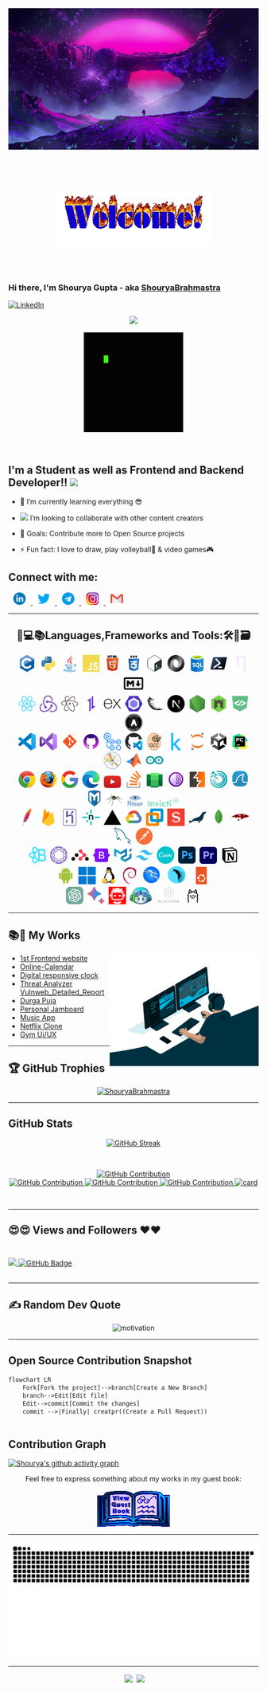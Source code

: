 <!---[![@shouryabrahmastra's Holopin board](https://holopin.me/shouryabrahmastra)](https://holopin.io/@shouryabrahmastra)--->
<img src="https://raw.githubusercontent.com/ShouryaBrahmastra/ShouryaBrahmastra/master/assets/firstbg.jpg" border-radius="10px" alt="wallpaper"/>

##  <div align="center"><img align="center" alt="GIF" src="./assets/welcome-fire.gif" style="padding: 50px" /></div>      
### Hi there, I'm Shourya Gupta   - aka [ShouryaBrahmastra](https://shourya-portfolio.netlify.app/) <br>
[![LinkedIn](https://img.shields.io/badge/LinkedIn-%230077B5.svg?logo=linkedin&logoColor=white)](https://www.linkedin.com/in/shourya-gupta-12911721b/)

<p align="center">
	<a href="https://github.com/DenverCoder1/readme-typing-svg"><img src="https://readme-typing-svg.demolab.com?font=Fira+Code&weight=700&pause=1000&color=5A34BE&center=true&vCenter=true&random=true&width=435&lines=Volleyball+Player;Web+Developer+;Network+security+analysis+;OS+installation+;Computing+Troubleshooter;Linux+lover;Ethical+Hacker;Artist"></a>
</p>
 <p align="center"><img  alt="GIF" src="./assets/code-coding.gif" width="200" border-radius="5px" /></p>
 <br>
	


## I'm a Student as well as Frontend and Backend Developer!! <img src="https://media.giphy.com/media/WUlplcMpOCEmTGBtBW/giphy.gif" width="30"> 

- 🌱 I’m currently learning everything 😎
	
- <img src="https://media.giphy.com/media/LnQjpWaON8nhr21vNW/giphy.gif" width="60"> I’m looking to collaborate with other content creators
	
- 🥅 Goals: Contribute more to Open Source projects
- ⚡ Fun fact: I love to draw, play volleyball🏐 & video games🎮
	

## Connect with me:
<p align="left">
	<a href="https://www.linkedin.com/in/shourya-gupta-12911721b/" target="_blank">
		<img src="https://raw.githubusercontent.com/ShouryaBrahmastra/ShouryaBrahmastra/master/assets/link.png" target="_blank" alt="LinkedIn" width="25px"  hspace="10" />
	</a>
	<a href="https://twitter.com/Shourya_Nishi" target="_blank">
		<img src="https://raw.githubusercontent.com/ShouryaBrahmastra/ShouryaBrahmastra/master/assets/Twitter.png" target="_blank" alt="Twitter" width="25px"  hspace="10" />
	</a>
	<a href="https://t.me/shouryabrahmastra" target="_blank">
		<img src="https://raw.githubusercontent.com/ShouryaBrahmastra/ShouryaBrahmastra/master/assets/tele.png" target="_blank" alt="Telegram" width="25px"  hspace="10" />
	</a>
	<a href="https://www.instagram.com/shouryagupta2002/" target="_blank">
		<img src="https://raw.githubusercontent.com/ShouryaBrahmastra/ShouryaBrahmastra/master/assets/1516920567instagram-png-logo-transparent-removebg-preview.png" target="_blank" alt="Instagram" width="25px"  hspace="10" />
	</a>
	<a href="mailto:gptshourya02@gmail.com" target="_blank">
		<img src="https://raw.githubusercontent.com/ShouryaBrahmastra/ShouryaBrahmastra/master/assets/mail.png" target="_blank" alt="Mail" width="25px"  hspace="10" />
	</a>
</p>

---
<div align="center"> <h2> 🔧💻📚Languages,Frameworks and Tools:🛠🔑🗃 </h2> </div>
 
<p align="center">
	<img src="https://raw.githubusercontent.com/ShouryaBrahmastra/ShouryaBrahmastra/214440576e29a751d5d5cf18d0925fbd4430bb5a/assets/c-original.svg"  alt="c-programming" width="35px"  hspace="2" />
	<img src="https://raw.githubusercontent.com/ShouryaBrahmastra/ShouryaBrahmastra/214440576e29a751d5d5cf18d0925fbd4430bb5a/assets/python-original.svg"  alt="python" width="35px"  hspace="2" />
	<img src="https://raw.githubusercontent.com/ShouryaBrahmastra/ShouryaBrahmastra/214440576e29a751d5d5cf18d0925fbd4430bb5a/assets/java-original.svg"  alt="java" width="35px"  hspace="2" />
	<img src="https://raw.githubusercontent.com/ShouryaBrahmastra/ShouryaBrahmastra/214440576e29a751d5d5cf18d0925fbd4430bb5a/assets/javascript-plain.svg"  alt="javascript" width="35px"  hspace="2" />
	<img src="https://raw.githubusercontent.com/ShouryaBrahmastra/ShouryaBrahmastra/master/assets/html.png"  alt="html" width="35px"  hspace="2" />
	<img src="https://raw.githubusercontent.com/ShouryaBrahmastra/ShouryaBrahmastra/master/assets/css.png"  alt="css" width="35px"  hspace="2" />
	<img src="https://raw.githubusercontent.com/ShouryaBrahmastra/ShouryaBrahmastra/214440576e29a751d5d5cf18d0925fbd4430bb5a/assets/bash-original.svg"  alt="bash" width="35px"  hspace="2" />
	<img src="https://raw.githubusercontent.com/ShouryaBrahmastra/ShouryaBrahmastra/214440576e29a751d5d5cf18d0925fbd4430bb5a/assets/json-original.svg"  alt="json" width="35px"  hspace="2" />
	<img src="https://raw.githubusercontent.com/ShouryaBrahmastra/ShouryaBrahmastra/master/assets/sql.png"  alt="sql" width="35px"  hspace="2" />
	<img src="https://raw.githubusercontent.com/ShouryaBrahmastra/ShouryaBrahmastra/214440576e29a751d5d5cf18d0925fbd4430bb5a/assets/powershell-original.svg"  alt="powershell" width="35px"  hspace="2" />
	<img src="https://raw.githubusercontent.com/ShouryaBrahmastra/ShouryaBrahmastra/214440576e29a751d5d5cf18d0925fbd4430bb5a/assets/nano-original.svg"  alt="nano" width="35px"  hspace="2" />
	<img src="https://raw.githubusercontent.com/ShouryaBrahmastra/ShouryaBrahmastra/214440576e29a751d5d5cf18d0925fbd4430bb5a/assets/markdown-original.svg"  alt="" width="40px"  hspace="2" />
	<br>
	<img src="https://raw.githubusercontent.com/ShouryaBrahmastra/ShouryaBrahmastra/f8a76e11f99f2160a3a7e1dca93002c24343c4b1/assets/react-original.svg"  alt="" width="35px"  hspace="2" />
	<img src="https://raw.githubusercontent.com/ShouryaBrahmastra/ShouryaBrahmastra/f8a76e11f99f2160a3a7e1dca93002c24343c4b1/assets/redux-original.svg"  alt="" width="35px"  hspace="2" />
	<img src="https://raw.githubusercontent.com/ShouryaBrahmastra/ShouryaBrahmastra/f8a76e11f99f2160a3a7e1dca93002c24343c4b1/assets/atom-original.svg"  alt="" width="35px"  hspace="2" />
	<img src="https://raw.githubusercontent.com/ShouryaBrahmastra/ShouryaBrahmastra/f8a76e11f99f2160a3a7e1dca93002c24343c4b1/assets/axios-plain.svg"  alt="" width="35px"  hspace="2" />
	<img src="https://raw.githubusercontent.com/ShouryaBrahmastra/ShouryaBrahmastra/4c2b4716416bef65872d65fce3a2d197fc6c3399/assets/express-original.svg"  alt="" width="35px"  hspace="2" />
	<img src="https://raw.githubusercontent.com/ShouryaBrahmastra/ShouryaBrahmastra/6d08d3f4cc7f9b9ea650eb97e8c964aa25414e4e/assets/eslint-original.svg"  alt="" width="35px"  hspace="2" />
	<img src="https://raw.githubusercontent.com/ShouryaBrahmastra/ShouryaBrahmastra/f69d7cccd89588c8678ac9b11d35cd04e76832db/assets/flask-original.svg"  alt="" width="35px"  hspace="2" />
	<img src="https://raw.githubusercontent.com/ShouryaBrahmastra/ShouryaBrahmastra/6f76656e5ef8d6ab8c9b61a187bbadfffecf2203/assets/nextjs-original.svg"  alt="" width="35px"  hspace="2" />
	<img src="https://raw.githubusercontent.com/ShouryaBrahmastra/ShouryaBrahmastra/d878632646784e599babca8a7449e38512cb8c95/assets/nodejs-original.svg"  alt="" width="35px"  hspace="2" />
	<img src="https://raw.githubusercontent.com/ShouryaBrahmastra/ShouryaBrahmastra/5f07631b10b8f048eb962738af3c2751501cbb5a/assets/nodemon-original.svg"  alt="" width="35px"  hspace="2" />
	<img src="https://raw.githubusercontent.com/ShouryaBrahmastra/ShouryaBrahmastra/4b17b8fc10916607a30ff6a2e0b6e106294fd6cb/assets/devicon-plain.svg"  alt="" width="35px"  hspace="2" />
	<img src="https://raw.githubusercontent.com/ShouryaBrahmastra/ShouryaBrahmastra/4e1af7e574619dd804f2268772609af32ab69baa/assets/oauth-original.svg"  alt="" width="35px"  hspace="2" />
	<br>
	<img src="./assets/vscode-original.svg"  alt="" width="35px"  hspace="2" />
	<img src="./assets/visualstudio-original.svg"  alt="" width="35px"  hspace="2" />
	<img src="./assets/git.png"  alt="" width="35px"  hspace="2" />
	<img src="https://raw.githubusercontent.com/ShouryaBrahmastra/ShouryaBrahmastra/master/assets/github%20coloured.png"  alt="" width="35px"  hspace="2" />
	<img src="./assets/githubactions-plain.svg"  alt="" width="35px"  hspace="2" />
	<img src="./assets/githubcodespaces-original.svg"  alt="" width="35px"  hspace="2" />	
	<img src="./assets/gcc-original.svg"  alt="" width="35px"  hspace="2" />		
	<img src="./assets/kaggle-original.svg"  alt="" width="35px"  hspace="2" />
	<img src="./assets/jupyter-original.svg"  alt="" width="35px"  hspace="2" />
	<img src="./assets/unity-original.svg"  alt="" width="35px"  hspace="2" />
	<img src="./assets/pycharm-original.svg"  alt="" width="35px"  hspace="2" />
	<img src="./assets/matplotlib-original.svg"  alt="" width="35px"  hspace="2" />
	<img src="./assets/matlab-original.svg"  alt="" width="35px"  hspace="2" />
	<img src="./assets/arduino-original.svg"  alt="" width="35px"  hspace="2" />
	<br>
	<img src="./assets/chrome-original.svg"  alt="" width="35px"  hspace="2" />
	<img src="./assets/firefox-original.svg"  alt="" width="35px"  hspace="2" />
	<img src="./assets/google-original.svg"  alt="" width="35px"  hspace="2" />
	<img src="./assets/edge.png"  alt="" width="35px"  hspace="2" />	
	<img src="./assets/youtube.png"  alt="" width="35px"  hspace="2" />
	<img src="./assets/stackoverflow-original.svg"  alt="" width="35px"  hspace="2" />
	<img src="./assets/win_android.png"  alt="" width="35px"  hspace="2" />
	<img src="./assets/Tor.png"  alt="" width="35px"  hspace="2" />	
	<img src="./assets/burp.png"  alt="" width="35px"  hspace="2" />
	<img src="./assets/Nessus.png"  alt="" width="35px"  hspace="2" />
	<img src="./assets/wireshark.png"  alt="" width="35px"  hspace="2" />
	<img src="./assets/metasploit.png"  alt="" width="28px"  hspace="2" />
	<img src="./assets/Etercap.png"  alt="" width="35px"  hspace="2" />
	<img src="./assets/nmap.png"  alt="" width="35px"  hspace="2" />
	<img src="./assets/invicti_logo.png"  alt="" width="65px"  hspace="2" />
	<br>
	<img src="./assets/apache-original.svg"  alt="" width="35px"  hspace="2" />
	<img src="./assets/firebase-original.svg"  alt="" width="35px"  hspace="2" />
	<img src="./assets/heroku-original.svg"  alt="" width="35px"  hspace="2" />
	<img src="./assets/netlify-original.svg"  alt="" width="35px"  hspace="2" />
	<img src="./assets/vercel-original.svg"  alt="" width="35px"  hspace="2" />	
	<img src="./assets/googlecloud-original.svg"  alt="" width="35px"  hspace="2" />
	<img src="./assets/VMWare-Workstation.png"  alt="" width="35px"  hspace="2" />
	<img src="./assets/sanity-original.svg"  alt="" width="35px"  hspace="2" />
	<img src="./assets/mariadb-original.svg"  alt="" width="35px"  hspace="2" />
	<img src="./assets/mongodb-original.svg"  alt="" width="35px"  hspace="2" />
	<img src="./assets/mongoose-original.svg"  alt="" width="35px"  hspace="2" />
	<img src="./assets/mysql-original.svg"  alt="" width="35px"  hspace="2" />
	<img src="./assets/postman-original.svg"  alt="" width="35px"  hspace="2" />
	<br>
	<img src="./assets/reactbootstrap-original.svg"  alt="" width="35px"  hspace="2" />
	<img src="./assets/reactnavigation-original.svg"  alt="" width="35px"  hspace="2" />
	<img src="./assets/reactrouter-original.svg"  alt="" width="35px"  hspace="2" />
	<img src="./assets/bootstrap-original.svg"  alt="" width="35px"  hspace="2" />
	<img src="./assets/materialui-original.svg"  alt="" width="35px"  hspace="2" />
	<img src="./assets/tailwindcss-original.svg"  alt="" width="35px"  hspace="2" />
	<img src="./assets/canva-original.svg"  alt="" width="35px"  hspace="2" />
	<img src="./assets/photoshop-original.svg"  alt="" width="35px"  hspace="2" />
	<img src="./assets/adobe-premiere-pro.png"  alt="" width="35px"  hspace="2" />
	<img src="./assets/notion-original.svg"  alt="" width="35px"  hspace="2" />
	<br>
	<img src="./assets/android-original.svg"  alt="android" width="35px"  hspace="2" />
	<img src="./assets/windows11-original.svg"  alt="win" width="35px"  hspace="2" />
	<img src="./assets/linux-original.svg"  alt="" width="35px"  hspace="2" />
	<img src="./assets/debian-original.svg"  alt="" width="35px"  hspace="2" />
	<img src="./assets/kali.png"  alt="" width="38px"  hspace="2" />
	<img src="./assets/parrot.png"  alt="" width="48"  hspace="2" />
	<img src="./assets/ubuntu-original.svg"  alt="" width="35px"  hspace="2" />
	<br>	
	<img src="./assets/chatgpt (2).png"  alt="" width="35px"  hspace="2" />
	<img src="./assets/Google-Bard-.png"  alt="" width="35px"  hspace="2" />
	<img src="./assets/hackergpt.png"  alt="" width="35px"  hspace="2" />	
	<img src="./assets/githubcopiolet.png"  alt="" width="45px"  hspace="2" />
	<img src="./assets/blackbox.png"  alt="" width="50px"  hspace="2" />
	<img src="https://raw.githubusercontent.com/ShouryaBrahmastra/ShouryaBrahmastra/master/assets/ollamalogo.png"  alt="" width="33px"  hspace="2" />
	<!---<img src="./assets/"  alt="" width="35px"  hspace="2" />
	<img src="./assets/"  alt="" width="35px"  hspace="2" />
	<img src="./assets/"  alt="" width="35px"  hspace="2" />
	<img src="./assets/"  alt="" width="35px"  hspace="2" />
	<img src="./assets/"  alt="" width="35px"  hspace="2" />
	<img src="./assets/"  alt="" width="35px"  hspace="2" />
	<img src="./assets/"  alt="" width="35px"  hspace="2" />
	<img src="./assets/"  alt="" width="35px"  hspace="2" />
	<img src="./assets/"  alt="" width="35px"  hspace="2" />
	<img src="./assets/"  alt="" width="35px"  hspace="2" />
	<img src="./assets/"  alt="" width="35px"  hspace="2" />
	<img src="./assets/"  alt="" width="35px"  hspace="2" />
	<img src="./assets/"  alt="" width="35px"  hspace="2" />
	<img src="./assets/"  alt="" width="35px"  hspace="2" />
	<img src="./assets/"  alt="" width="35px"  hspace="2" />
	<img src="./assets/"  alt="" width="35px"  hspace="2" />
	<img src="./assets/"  alt="" width="35px"  hspace="2" />--->
</p>


<!---
[![GitHub Streak](https://github-readme-streak-stats.herokuapp.com?user=ShouryaBrahmastra&theme=midnight-purple&border_radius=10&date_format=M%20j%5B%2C%20Y%5D&card_width=500&card_height=200)](https://git.io/streak-stats)--->


---

## 📚📂 My Works

<p align="center">
	<img align="right" alt="GIF" src="https://raw.githubusercontent.com/ShouryaBrahmastra/ShouryaBrahmastra/master/assets/code.gif" width="300" />
</p1>
<!---<img align="right" alt="GIF" src="./assets/codes.gif" width="240" /><p>--->

- [1st Frontend website](https://shouryabrahmastra.github.io/Frontend-first-website/)
- [Online-Calendar](https://shouryabrahmastra.github.io/onlinecalendar/)
- [Digital responsive clock](https://shouryabrahmastra.github.io/LampTime-Date/)
- [Threat Analyzer Vulnweb_Detailed_Report ](https://shouryabrahmastra.github.io/Vulnweb_Detailed_Report/)
- [Durga Puja](https://shouryabrahmastra.github.io/Durga-Puja/)
- [Personal Jamboard](https://shouryabrahmastra.github.io/Personal-Jamboard/)
- [Music App](https://music-app-sg.netlify.app/)
- [Netflix Clone](https://netfix-clone-b5812.web.app/)
- [Gym Ui/UX](https://gym-landing-sg.netlify.app/)

---
## 🏆 GitHub Trophies
<p align="center">
 	<a href="https://github-profile-trophy.vercel.app/?username=ShouryaBrahmastra"><img src="https://github-profile-trophy.vercel.app/?username=ShouryaBrahmastra&theme=algolia&no-bg=true&column=5&margin-w=15&margin-h=15" alt="ShouryaBrahmastra" /></a> 
</p>

---

## GitHub Stats
<p align="center">
	<a href="https://git.io/streak-stats"><img src="https://github-readme-streak-stats.herokuapp.com?user=ShouryaBrahmastra&theme=midnight-purple&border_radius=10&date_format=M%20j%5B%2C%20Y%5D&card_width=500&card_height=200" alt="GitHub Streak" /></a>
</p>
<br>
<p align="center">
  <a href="https://github.com/ShouryaBrahmastra">
	  <img src="http://github-profile-summary-cards.vercel.app/api/cards/profile-details?username=ShouryaBrahmastra&theme=midnight_purple" alt="GitHub Contribution"/>
	  <br>
	  <img src="http://github-profile-summary-cards.vercel.app/api/cards/repos-per-language?username=ShouryaBrahmastra&theme=midnight_purple" alt="GitHub Contribution"/>
	  <img src="http://github-profile-summary-cards.vercel.app/api/cards/most-commit-language?username=ShouryaBrahmastra&theme=midnight_purple" alt="GitHub Contribution"/>
	  <img src="http://github-profile-summary-cards.vercel.app/api/cards/stats?username=ShouryaBrahmastra&theme=midnight_purple" alt="GitHub Contribution"/>
	  <img src="http://github-profile-summary-cards.vercel.app/api/cards/productive-time?username=ShouryaBrahmastra&theme=midnight_purple&utcOffset=25" alt="card"/>
  </a>
</p>
<br>


---

## 😍😍 Views and Followers ❤❤ <br> <br>
<a href="https://github.com/Meghna-DAS/github-profile-views-counter">
    <img src="https://komarev.com/ghpvc/?username=ShouryaBrahmastra">
</a>
<a href="https://github.com/ShouryaBrahmastra?tab=followers"><img src="https://img.shields.io/github/followers/ShouryaBrahmastra?label=Followers&style=social" alt="GitHub Badge"></a>


<br/>
<br/>

---
## ✍️ Random Dev Quote
<p align="center">
	<img src="https://quotes-github-readme.vercel.app/api?type=horizontal&border=true&theme=algolia" alt="motivation"/>
</p>


---

## Open Source Contribution Snapshot
```mermaid
flowchart LR
    Fork[Fork the project]-->branch[Create a New Branch]
    branch-->Edit[Edit file]
    Edit-->commit[Commit the changes]
    commit -->|Finally| creatpr((Create a Pull Request))
    
 ```

## Contribution Graph
[![Shourya's github activity graph](https://github-readme-activity-graph.vercel.app/graph?username=ShouryaBrahmastra&theme=react-dark&hide_border=true&area=true)](https://github.com/ShouryaBrahmastra/github-readme-activity-graph)

<div align="center">
<p>Feel free to express something about my works in my guest book:</p>
<a href="https://github.com/ShouryaBrahmastra/ShouryaBrahmastra/issues/1"><img src="./assets/guestbook.gif" alt="Guest book" align="center"></a>
</div>

<hr>
<div  align="center"> <img src="./assets/snake.svg" /></div>
<img height="120" alt="Thanks for visiting my profile" width="100%" src="./assets/thank.svg" />

---
<div  align="center">
	<img  width="400px" src="./assets/matrix.gif" align="center"  hspace="4" />
	<img  width="400px" src="./assets/intestellar.gif" align="center"/>
</div>


